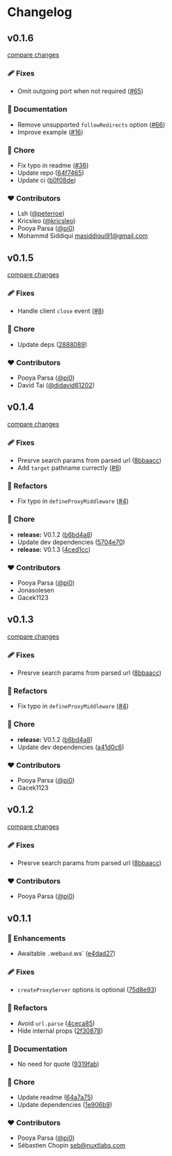 # Changelog


## v0.1.6

[compare changes](https://github.com/unjs/httpxy/compare/v0.1.5...v0.1.6)

### 🩹 Fixes

- Omit outgoing port when not required ([#65](https://github.com/unjs/httpxy/pull/65))

### 📖 Documentation

- Remove unsupported `followRedirects` option ([#66](https://github.com/unjs/httpxy/pull/66))
- Improve example ([#16](https://github.com/unjs/httpxy/pull/16))

### 🏡 Chore

- Fix typo in readme ([#36](https://github.com/unjs/httpxy/pull/36))
- Update repo ([64f7465](https://github.com/unjs/httpxy/commit/64f7465))
- Update ci ([b0f08de](https://github.com/unjs/httpxy/commit/b0f08de))

### ❤️ Contributors

- Lsh ([@peterroe](http://github.com/peterroe))
- Kricsleo ([@kricsleo](http://github.com/kricsleo))
- Pooya Parsa ([@pi0](http://github.com/pi0))
- Mohammd Siddiqui <masiddiqui91@gmail.com>

## v0.1.5

[compare changes](https://github.com/unjs/httpxy/compare/v0.1.4...v0.1.5)

### 🩹 Fixes

- Handle client `close` event ([#8](https://github.com/unjs/httpxy/pull/8))

### 🏡 Chore

- Update deps ([2888089](https://github.com/unjs/httpxy/commit/2888089))

### ❤️ Contributors

- Pooya Parsa ([@pi0](http://github.com/pi0))
- David Tai ([@didavid61202](http://github.com/didavid61202))

## v0.1.4

[compare changes](https://github.com/unjs/httpxy/compare/v0.1.2...v0.1.4)

### 🩹 Fixes

- Presrve search params from parsed url ([8bbaacc](https://github.com/unjs/httpxy/commit/8bbaacc))
- Add `target` pathname currectly ([#6](https://github.com/unjs/httpxy/pull/6))

### 💅 Refactors

- Fix typo in `defineProxyMiddleware` ([#4](https://github.com/unjs/httpxy/pull/4))

### 🏡 Chore

- **release:** V0.1.2 ([b6bd4a8](https://github.com/unjs/httpxy/commit/b6bd4a8))
- Update dev dependencies ([5704e70](https://github.com/unjs/httpxy/commit/5704e70))
- **release:** V0.1.3 ([4ced1cc](https://github.com/unjs/httpxy/commit/4ced1cc))

### ❤️ Contributors

- Pooya Parsa ([@pi0](http://github.com/pi0))
- Jonasolesen 
- Gacek1123

## v0.1.3

[compare changes](https://github.com/unjs/httpxy/compare/v0.1.2...v0.1.3)

### 🩹 Fixes

- Presrve search params from parsed url ([8bbaacc](https://github.com/unjs/httpxy/commit/8bbaacc))

### 💅 Refactors

- Fix typo in `defineProxyMiddleware` ([#4](https://github.com/unjs/httpxy/pull/4))

### 🏡 Chore

- **release:** V0.1.2 ([b6bd4a8](https://github.com/unjs/httpxy/commit/b6bd4a8))
- Update dev dependencies ([a41d0c6](https://github.com/unjs/httpxy/commit/a41d0c6))

### ❤️ Contributors

- Pooya Parsa ([@pi0](http://github.com/pi0))
- Gacek1123

## v0.1.2

[compare changes](https://github.com/unjs/httpxy/compare/v0.1.1...v0.1.2)

### 🩹 Fixes

- Presrve search params from parsed url ([8bbaacc](https://github.com/unjs/httpxy/commit/8bbaacc))

### ❤️ Contributors

- Pooya Parsa ([@pi0](http://github.com/pi0))

## v0.1.1


### 🚀 Enhancements

- Awaitable `.`web` and `.ws` ([e4dad27](https://github.com/unjs/httpxy/commit/e4dad27))

### 🩹 Fixes

- `createProxyServer` options is optional ([75d8e93](https://github.com/unjs/httpxy/commit/75d8e93))

### 💅 Refactors

- Avoid `url.parse` ([4ceca85](https://github.com/unjs/httpxy/commit/4ceca85))
- Hide internal props ([2f30878](https://github.com/unjs/httpxy/commit/2f30878))

### 📖 Documentation

- No need for quote ([9319fab](https://github.com/unjs/httpxy/commit/9319fab))

### 🏡 Chore

- Update readme ([64a7a75](https://github.com/unjs/httpxy/commit/64a7a75))
- Update dependencies ([1e906b9](https://github.com/unjs/httpxy/commit/1e906b9))

### ❤️ Contributors

- Pooya Parsa ([@pi0](http://github.com/pi0))
- Sébastien Chopin <seb@nuxtlabs.com>

